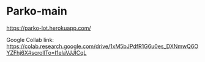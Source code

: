 # Parko-main
https://parko-lot.herokuapp.com/


Google Collab link:
https://colab.research.google.com/drive/1xM5bJPdfR1G6u0es_DXNmwQ6OYZFhj6X#scrollTo=I1elaVJJICqL
